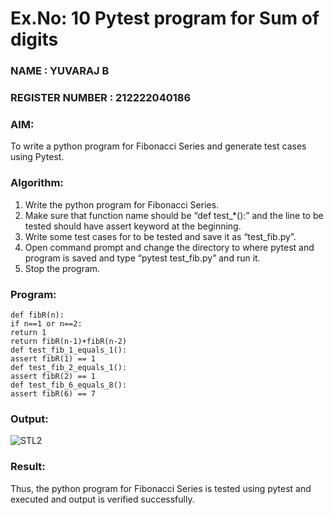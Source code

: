 # Ex.No: 10  Pytest program for Sum of digits

### NAME : YUVARAJ B                                                                      
### REGISTER NUMBER : 212222040186

### AIM: 
To write a python program for Fibonacci Series and generate test cases using Pytest. 

### Algorithm:

1. Write the python program for Fibonacci Series. 
2. Make sure that function name should be “def test_*():” and the line to be tested 
should have assert keyword at the beginning. 
3. Write some test cases for to be tested and save it as “test_fib.py”. 
4. Open command prompt and change the directory to where pytest and program is 
saved and type “pytest test_fib.py” and run it. 
5. Stop the program.

### Program:

```
def fibR(n): 
if n==1 or n==2: 
return 1 
return fibR(n-1)+fibR(n-2) 
def test_fib_1_equals_1(): 
assert fibR(1) == 1 
def test_fib_2_equals_1(): 
assert fibR(2) == 1 
def test_fib_6_equals_8(): 
assert fibR(6) == 7
```

### Output:
![STL2](https://github.com/user-attachments/assets/dbdabc32-4a24-49c3-abb0-75431712a62d)



### Result:
Thus, the python program for Fibonacci Series is tested using pytest and executed and output is verified successfully.


